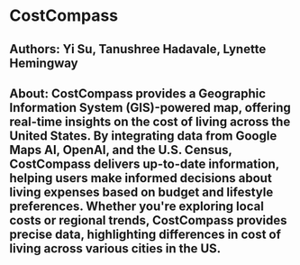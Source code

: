 # CostCompass

## **Authors**: Yi Su, Tanushree Hadavale, Lynette Hemingway
## **About**: CostCompass provides a Geographic Information System (GIS)-powered map, offering real-time insights on the cost of living across the United States. By integrating data from Google Maps AI, OpenAI, and the U.S. Census, CostCompass delivers up-to-date information, helping users make informed decisions about living expenses based on budget and lifestyle preferences. Whether you're exploring local costs or regional trends, CostCompass provides precise data, highlighting differences in cost of living across various cities in the US.

